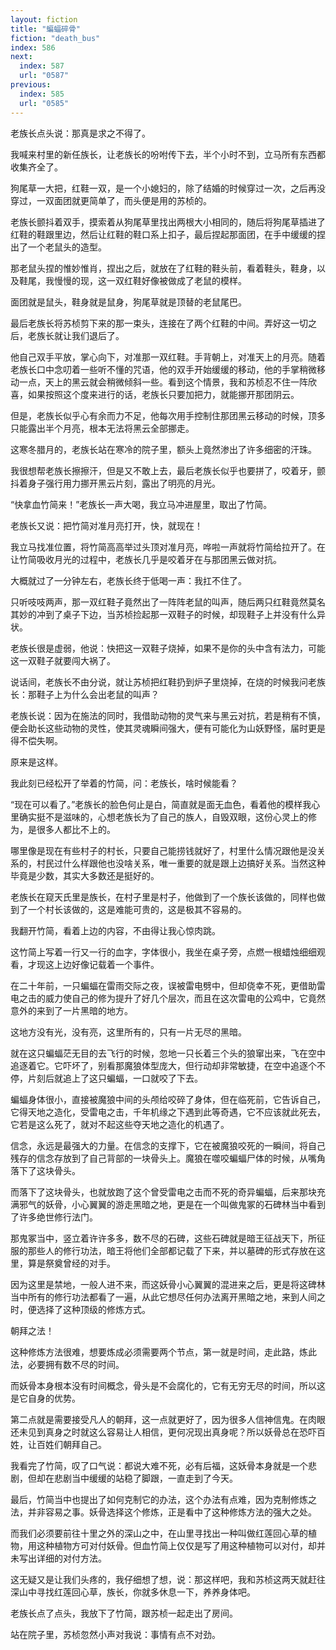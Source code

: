 ```yaml
---
layout: fiction
title: "蝙蝠碎骨"
fiction: "death_bus"
index: 586
next:
  index: 587
  url: "0587"
previous:
  index: 585
  url: "0585"
---
```

老族长点头说：那真是求之不得了。

我喊来村里的新任族长，让老族长的吩咐传下去，半个小时不到，立马所有东西都收集齐全了。

狗尾草一大把，红鞋一双，是一个小媳妇的，除了结婚的时候穿过一次，之后再没穿过，一双面团就更简单了，而头便是用的苏桢的。

老族长颤抖着双手，摸索着从狗尾草里找出两根大小相同的，随后将狗尾草插进了红鞋的鞋跟里边，然后让红鞋的鞋口系上扣子，最后捏起那面团，在手中缓缓的捏出了一个老鼠头的造型。

那老鼠头捏的惟妙惟肖，捏出之后，就放在了红鞋的鞋头前，看着鞋头，鞋身，以及鞋尾，我慢慢的现，这一双红鞋好像被做成了老鼠的模样。

面团就是鼠头，鞋身就是鼠身，狗尾草就是顶替的老鼠尾巴。

最后老族长将苏桢剪下来的那一束头，连接在了两个红鞋的中间。弄好这一切之后，老族长就让我们退后了。

他自己双手平放，掌心向下，对准那一双红鞋。手背朝上，对准天上的月亮。随着老族长口中念叨着一些听不懂的咒语，他的双手开始缓缓的移动，他的手掌稍微移动一点，天上的黑云就会稍微倾斜一些。看到这个情景，我和苏桢忍不住一阵欣喜，如果按照这个度来进行的话，老族长只要加把力，就能挪开那团阴云。

但是，老族长似乎心有余而力不足，他每次用手控制住那团黑云移动的时候，顶多只能露出半个月亮，根本无法将黑云全部挪走。

这寒冬腊月的，老族长站在寒冷的院子里，额头上竟然渗出了许多细密的汗珠。

我很想帮老族长擦擦汗，但是又不敢上去，最后老族长似乎也要拼了，咬着牙，颤抖着身子强行用力挪开黑云片刻，露出了明亮的月光。

“快拿血竹简来！”老族长一声大喝，我立马冲进屋里，取出了竹简。

老族长又说：把竹简对准月亮打开，快，就现在！

我立马找准位置，将竹简高高举过头顶对准月亮，哗啦一声就将竹简给拉开了。在让竹简吸收月光的过程中，老族长几乎是咬着牙在与那团黑云做对抗。

大概就过了一分钟左右，老族长终于低喝一声：我扛不住了。

只听吱吱两声，那一双红鞋子竟然出了一阵阵老鼠的叫声，随后两只红鞋竟然莫名其妙的冲到了桌子下边，当苏桢捡起那一双鞋子的时候，却现鞋子上并没有什么异状。

老族长很是虚弱，他说：快把这一双鞋子烧掉，如果不是你的头中含有法力，可能这一双鞋子就要闯大祸了。

说话间，老族长不由分说，就让苏桢把红鞋扔到炉子里烧掉，在烧的时候我问老族长：那鞋子上为什么会出老鼠的叫声？

老族长说：因为在施法的同时，我借助动物的灵气来与黑云对抗，若是稍有不慎，便会助长这些动物的灵性，使其灵魂瞬间强大，便有可能化为山妖野怪，届时更是得不偿失啊。

原来是这样。

我此刻已经松开了举着的竹简，问：老族长，啥时候能看？

“现在可以看了。”老族长的脸色何止是白，简直就是面无血色，看着他的模样我心里确实挺不是滋味的，心想老族长为了自己的族人，自毁双眼，这份心灵上的修为，是很多人都比不上的。

哪里像是现在有些村子的村长，只要自己能捞钱就好了，村里什么情况跟他是没关系的，村民过什么样跟他也没啥关系，唯一重要的就是跟上边搞好关系。当然这种毕竟是少数，其实大多数还是挺好的。

老族长在窥天氏里是族长，在村子里是村子，他做到了一个族长该做的，同样也做到了一个村长该做的，这是难能可贵的，这是极其不容易的。

我翻开竹简，看着上边的内容，不由得让我心惊肉跳。

这竹简上写着一行又一行的血字，字体很小，我坐在桌子旁，点燃一根蜡烛细细观看，才现这上边好像记载着一个事件。

在二十年前，一只蝙蝠在雷雨交际之夜，误被雷电劈中，但却侥幸不死，更借助雷电之击的威力使自己的修为提升了好几个层次，而且在这次雷电的公鸡中，它竟然意外的来到了一片黑暗的地方。

这地方没有光，没有亮，这里所有的，只有一片无尽的黑暗。

就在这只蝙蝠茫无目的去飞行的时候，忽地一只长着三个头的狼窜出来，飞在空中追逐着它。它吓坏了，别看那魔狼体型庞大，但行动却非常敏捷，在空中追逐个不停，片刻后就追上了这只蝙蝠，一口就咬了下去。

蝙蝠身体很小，直接被魔狼中间的头颅给咬碎了身体，但在临死前，它告诉自己，它得天地之造化，受雷电之击，千年机缘之下遇到此等奇遇，它不应该就此死去，它若是这么死了，就对不起这些夺天地之造化的机遇了。

信念，永远是最强大的力量。在信念的支撑下，它在被魔狼咬死的一瞬间，将自己残存的信念存放到了自己背部的一块骨头上。魔狼在噬咬蝙蝠尸体的时候，从嘴角落下了这块骨头。

而落下了这块骨头，也就放跑了这个曾受雷电之击而不死的奇异蝙蝠，后来那块充满邪气的妖骨，小心翼翼的游走黑暗之地，更是在一个叫做鬼冢的石碑林当中看到了许多绝世修行法门。

那鬼冢当中，竖立着许许多多，数不尽的石碑，这些石碑就是暗王征战天下，所征服的那些人的修行功法，暗王将他们全部都记载了下来，并以墓碑的形式存放在这里，算是祭奠曾经的对手。

因为这里是禁地，一般人进不来，而这妖骨小心翼翼的混进来之后，更是将这碑林当中所有的修行功法都看了一遍，从此它想尽任何办法离开黑暗之地，来到人间之时，便选择了这种顶级的修炼方式。

朝拜之法！

这种修炼方法很难，想要炼成必须需要两个节点，第一就是时间，走此路，炼此法，必要拥有数不尽的时间。

而妖骨本身根本没有时间概念，骨头是不会腐化的，它有无穷无尽的时间，所以这是它自身的优势。

第二点就是需要接受凡人的朝拜，这一点就更好了，因为很多人信神信鬼。在肉眼还未见到真身之时就这么容易让人相信，更何况现出真身呢？所以妖骨总在恐吓百姓，让百姓们朝拜自己。

我看完了竹简，叹了口气说：都说大难不死，必有后福，这妖骨本身就是一个悲剧，但却在悲剧当中缓缓的站稳了脚跟，一直走到了今天。

最后，竹简当中也提出了如何克制它的办法，这个办法有点难，因为克制修炼之法，并非容易之事。妖骨选择这个修炼，正是看中了这种修炼方法的强大之处。

而我们必须要前往十里之外的深山之中，在山里寻找出一种叫做红莲回心草的植物，用这种植物方可对付妖骨。但血竹简上仅仅是写了用这种植物可以对付，却并未写出详细的对付方法。

这无疑又是让我们头疼的，我仔细想了想，说：那这样吧，我和苏桢这两天就赶往深山中寻找红莲回心草，族长，你就多休息一下，养养身体吧。

老族长点了点头，我放下了竹简，跟苏桢一起走出了房间。

站在院子里，苏桢忽然小声对我说：事情有点不对劲。